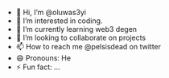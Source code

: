 - 👋 Hi, I’m @oluwas3yi
- 👀 I’m interested in coding.
- 🌱 I’m currently learning web3 degen
- 💞️ I’m looking to collaborate on projects
- 📫 How to reach me @pelsisdead on twitter 
- 😄 Pronouns: He
- ⚡ Fun fact: ...

<!---
oluwas3yi/oluwas3yi is a ✨ special ✨ repository because its `README.md` (this file) appears on your GitHub profile.
You can click the Preview link to take a look at your changes.
--->

